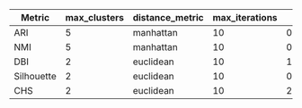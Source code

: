 | Metric | max_clusters | distance_metric | max_iterations | Best Value |
|---|---|---|---|---|
| ARI | 5 | manhattan | 10 | 0.3500729980885327 |
| NMI | 5 | manhattan | 10 | 0.3484937219631108 |
| DBI | 2 | euclidean | 10 | 1.199666350647146 |
| Silhouette | 2 | euclidean | 10 | 0.2815590186169441 |
| CHS | 2 | euclidean | 10 | 2996.240411127295 |